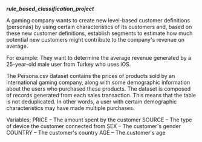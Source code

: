 ***rule_based_classification_project***

A gaming company wants to create new level-based customer definitions (personas) by using certain characteristics of its customers and, based on these new customer definitions, establish segments to estimate how much potential new customers might contribute to the company's revenue on average. 

For example:
They want to determine the average revenue generated by a 25-year-old male user from Turkey who uses iOS.


The Persona.csv dataset contains the prices of products sold by an international gaming company, along with some demographic information about the users who purchased these products. The dataset is composed of records generated from each sales transaction. This means that the table is not deduplicated. In other words, a user with certain demographic characteristics may have made multiple purchases.


Variables;
PRICE – The amount spent by the customer
SOURCE – The type of device the customer connected from
SEX – The customer's gender
COUNTRY – The customer's country
AGE – The customer's age
